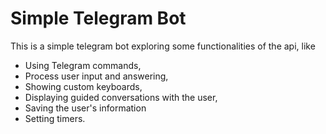 # Simple Telegram Bot
This is a simple telegram bot exploring some functionalities of the api, like
- Using Telegram commands,
- Process user input and answering,
- Showing custom keyboards,
- Displaying guided conversations with the user,
- Saving the user's information
- Setting timers.
